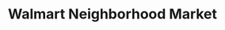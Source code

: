 ---
title: "Walmart Neighborhood Market"
url: /draper/walmart-neighborhood-market/
shop: Supermarkt
---